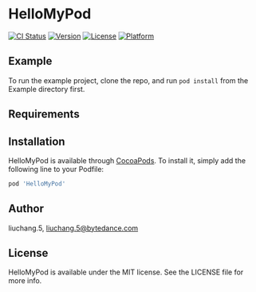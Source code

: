 # HelloMyPod

[![CI Status](https://img.shields.io/travis/liuchang.5/HelloMyPod.svg?style=flat)](https://travis-ci.org/liuchang.5/HelloMyPod)
[![Version](https://img.shields.io/cocoapods/v/HelloMyPod.svg?style=flat)](https://cocoapods.org/pods/HelloMyPod)
[![License](https://img.shields.io/cocoapods/l/HelloMyPod.svg?style=flat)](https://cocoapods.org/pods/HelloMyPod)
[![Platform](https://img.shields.io/cocoapods/p/HelloMyPod.svg?style=flat)](https://cocoapods.org/pods/HelloMyPod)

## Example

To run the example project, clone the repo, and run `pod install` from the Example directory first.

## Requirements

## Installation

HelloMyPod is available through [CocoaPods](https://cocoapods.org). To install
it, simply add the following line to your Podfile:

```ruby
pod 'HelloMyPod'
```

## Author

liuchang.5, liuchang.5@bytedance.com

## License

HelloMyPod is available under the MIT license. See the LICENSE file for more info.
